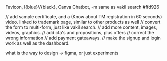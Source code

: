 Favicon, I{blue}V{black}, Canva
Chatbot, -m same as vakil search
#ffd926


// add sample certificate, and a (Know about TM registration in 60 seconds) video. linked to trademark page, similar to other products as well
// convert the form to multi-form, just like vakil search.
// add more content, images, videos, graphics.
// add cta's and propositions, plus offers
// correct the wrong information
// add payment gateaways.
// make the signup and login work as well as the dashboard.



 what is the way to design -> figma, or just experiments